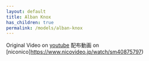 ```yaml
---
layout: default
title: Alban Knox
has_children: true
permalink: /models/alban-knox
---
```


Original Video on [youtube](https://youtu.be/IfDjvm9hm04)
配布動画 on [niconico]https://www.nicovideo.jp/watch/sm40875797)
